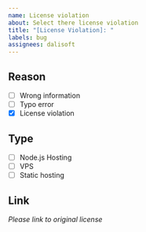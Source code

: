```yaml
---
name: License violation
about: Select there license violation
title: "[License Violation]: "
labels: bug
assignees: dalisoft
---
```


## Reason

- [ ] Wrong information
- [ ] Typo error
- [x] License violation

## Type

- [ ] Node.js Hosting
- [ ] VPS
- [ ] Static hosting

## Link

_Please link to original license_
